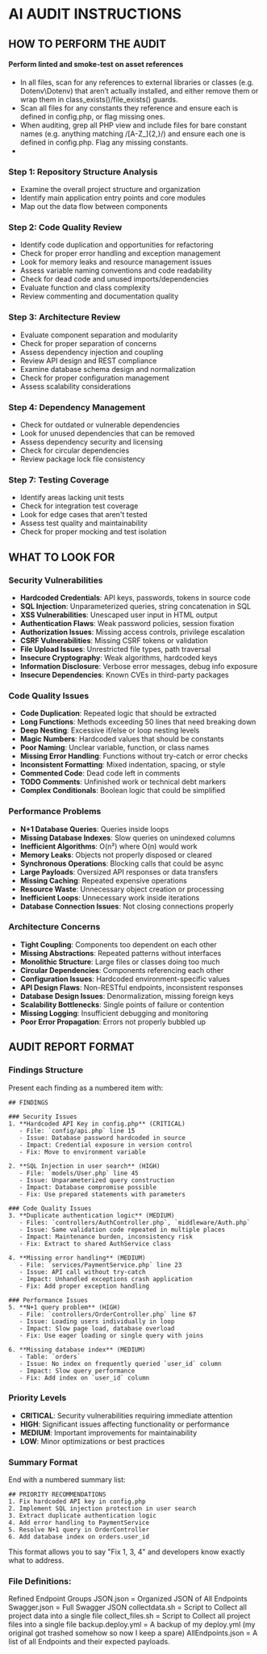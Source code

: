 # AI AUDIT INSTRUCTIONS

## HOW TO PERFORM THE AUDIT
#### Perform linted and smoke-test on asset references
- In all files, scan for any references to external libraries or classes (e.g. Dotenv\Dotenv) that aren’t actually installed, and either remove them or wrap them in class_exists()/file_exists() guards.
- Scan all files for any constants they reference and ensure each is defined in config.php, or flag missing ones.
- When auditing, grep all PHP view and include files for bare constant names (e.g. anything matching /[A-Z_]{2,}/) and ensure each one is defined in config.php. Flag any missing constants.
- 
### Step 1: Repository Structure Analysis
- Examine the overall project structure and organization
- Identify main application entry points and core modules
- Map out the data flow between components

### Step 2: Code Quality Review
- Identify code duplication and opportunities for refactoring
- Check for proper error handling and exception management
- Look for memory leaks and resource management issues
- Assess variable naming conventions and code readability
- Check for dead code and unused imports/dependencies
- Evaluate function and class complexity
- Review commenting and documentation quality

### Step 3: Architecture Review
- Evaluate component separation and modularity
- Check for proper separation of concerns
- Assess dependency injection and coupling
- Review API design and REST compliance
- Examine database schema design and normalization
- Check for proper configuration management
- Assess scalability considerations

### Step 4: Dependency Management
- Check for outdated or vulnerable dependencies
- Look for unused dependencies that can be removed
- Assess dependency security and licensing
- Check for circular dependencies
- Review package lock file consistency

### Step 7: Testing Coverage
- Identify areas lacking unit tests
- Check for integration test coverage
- Look for edge cases that aren't tested
- Assess test quality and maintainability
- Check for proper mocking and test isolation

## WHAT TO LOOK FOR

### Security Vulnerabilities
- **Hardcoded Credentials**: API keys, passwords, tokens in source code
- **SQL Injection**: Unparameterized queries, string concatenation in SQL
- **XSS Vulnerabilities**: Unescaped user input in HTML output
- **Authentication Flaws**: Weak password policies, session fixation
- **Authorization Issues**: Missing access controls, privilege escalation
- **CSRF Vulnerabilities**: Missing CSRF tokens or validation
- **File Upload Issues**: Unrestricted file types, path traversal
- **Insecure Cryptography**: Weak algorithms, hardcoded keys
- **Information Disclosure**: Verbose error messages, debug info exposure
- **Insecure Dependencies**: Known CVEs in third-party packages

### Code Quality Issues
- **Code Duplication**: Repeated logic that should be extracted
- **Long Functions**: Methods exceeding 50 lines that need breaking down
- **Deep Nesting**: Excessive if/else or loop nesting levels
- **Magic Numbers**: Hardcoded values that should be constants
- **Poor Naming**: Unclear variable, function, or class names
- **Missing Error Handling**: Functions without try-catch or error checks
- **Inconsistent Formatting**: Mixed indentation, spacing, or style
- **Commented Code**: Dead code left in comments
- **TODO Comments**: Unfinished work or technical debt markers
- **Complex Conditionals**: Boolean logic that could be simplified

### Performance Problems
- **N+1 Database Queries**: Queries inside loops
- **Missing Database Indexes**: Slow queries on unindexed columns
- **Inefficient Algorithms**: O(n²) where O(n) would work
- **Memory Leaks**: Objects not properly disposed or cleared
- **Synchronous Operations**: Blocking calls that could be async
- **Large Payloads**: Oversized API responses or data transfers
- **Missing Caching**: Repeated expensive operations
- **Resource Waste**: Unnecessary object creation or processing
- **Inefficient Loops**: Unnecessary work inside iterations
- **Database Connection Issues**: Not closing connections properly

### Architecture Concerns
- **Tight Coupling**: Components too dependent on each other
- **Missing Abstractions**: Repeated patterns without interfaces
- **Monolithic Structure**: Large files or classes doing too much
- **Circular Dependencies**: Components referencing each other
- **Configuration Issues**: Hardcoded environment-specific values
- **API Design Flaws**: Non-RESTful endpoints, inconsistent responses
- **Database Design Issues**: Denormalization, missing foreign keys
- **Scalability Bottlenecks**: Single points of failure or contention
- **Missing Logging**: Insufficient debugging and monitoring
- **Poor Error Propagation**: Errors not properly bubbled up

## AUDIT REPORT FORMAT

### Findings Structure
Present each finding as a numbered item with:

```
## FINDINGS

### Security Issues
1. **Hardcoded API Key in config.php** (CRITICAL)
   - File: `config/api.php` line 15
   - Issue: Database password hardcoded in source
   - Impact: Credential exposure in version control
   - Fix: Move to environment variable

2. **SQL Injection in user search** (HIGH)
   - File: `models/User.php` line 45
   - Issue: Unparameterized query construction
   - Impact: Database compromise possible
   - Fix: Use prepared statements with parameters

### Code Quality Issues
3. **Duplicate authentication logic** (MEDIUM)
   - Files: `controllers/AuthController.php`, `middleware/Auth.php`
   - Issue: Same validation code repeated in multiple places
   - Impact: Maintenance burden, inconsistency risk
   - Fix: Extract to shared AuthService class

4. **Missing error handling** (MEDIUM)
   - File: `services/PaymentService.php` line 23
   - Issue: API call without try-catch
   - Impact: Unhandled exceptions crash application
   - Fix: Add proper exception handling

### Performance Issues
5. **N+1 query problem** (HIGH)
   - File: `controllers/OrderController.php` line 67
   - Issue: Loading users individually in loop
   - Impact: Slow page load, database overload
   - Fix: Use eager loading or single query with joins

6. **Missing database index** (MEDIUM)
   - Table: `orders`
   - Issue: No index on frequently queried `user_id` column
   - Impact: Slow query performance
   - Fix: Add index on `user_id` column
```

### Priority Levels
- **CRITICAL**: Security vulnerabilities requiring immediate attention
- **HIGH**: Significant issues affecting functionality or performance
- **MEDIUM**: Important improvements for maintainability
- **LOW**: Minor optimizations or best practices

### Summary Format
End with a numbered summary list:

```
## PRIORITY RECOMMENDATIONS
1. Fix hardcoded API key in config.php
2. Implement SQL injection protection in user search
3. Extract duplicate authentication logic
4. Add error handling to PaymentService
5. Resolve N+1 query in OrderController
6. Add database index on orders.user_id
```

This format allows you to say "Fix 1, 3, 4" and developers know exactly what to address.


### File Definitions:
Refined Endpoint Groups JSON.json    = Organized JSON of All Endpoints
Swagger.json                         = Full Swagger JSON
collectdata.sh                       = Script to Collect all project data into a single file
collect_files.sh                     = Script to Collect all project files into a single file
backup.deploy.yml                    = A backup of my deploy.yml (my original got trashed somehow so now I keep a spare)
AllEndpoints.json                    = A list of all Endpoints and their expected payloads.